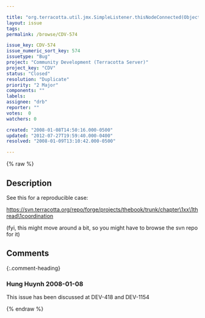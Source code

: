 ```yaml
---

title: "org.terracotta.util.jmx.SimpleListener.thisNodeConnected(Object nodeID) doesn't actually get called"
layout: issue
tags: 
permalink: /browse/CDV-574

issue_key: CDV-574
issue_numeric_sort_key: 574
issuetype: "Bug"
project: "Community Development (Terracotta Server)"
project_key: "CDV"
status: "Closed"
resolution: "Duplicate"
priority: "2 Major"
components: ""
labels: 
assignee: "drb"
reporter: ""
votes:  0
watchers: 0

created: "2008-01-08T14:50:16.000-0500"
updated: "2012-07-27T19:59:40.000-0400"
resolved: "2008-01-09T13:10:42.000-0500"

---
```




{% raw %}



## Description

<div markdown="1" class="description">

See this for a reproducible case:

https://svn.terracotta.org/repo/forge/projects/thebook/trunk/chapter\1xx\1thread\1coordination

(fyi, this might move around a bit, so you might have to browse the svn repo for it)

</div>

## Comments


{:.comment-heading}
### **Hung Huynh** <span class="date">2008-01-08</span>

<div markdown="1" class="comment">

This issue has been discussed at DEV-418 and DEV-1154

</div>



{% endraw %}
